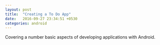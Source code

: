 ```yaml
---
layout: post
title:  "Creating a To Do App"
date:   2016-09-27 23:34:51 +0530
categories: android
---
```


Covering a number basic aspects of developing applications with Android.
